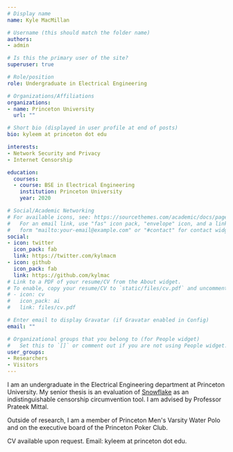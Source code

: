 ```yaml
---
# Display name
name: Kyle MacMillan

# Username (this should match the folder name)
authors:
- admin

# Is this the primary user of the site?
superuser: true

# Role/position
role: Undergraduate in Electrical Engineering

# Organizations/Affiliations
organizations:
- name: Princeton University
  url: ""

# Short bio (displayed in user profile at end of posts)
bio: kyleem at princeton dot edu

interests:
- Network Security and Privacy
- Internet Censorship

education:
  courses:
  - course: BSE in Electrical Engineering
    institution: Princeton University
    year: 2020

# Social/Academic Networking
# For available icons, see: https://sourcethemes.com/academic/docs/page-builder/#icons
#   For an email link, use "fas" icon pack, "envelope" icon, and a link in the
#   form "mailto:your-email@example.com" or "#contact" for contact widget.
social:
- icon: twitter
  icon_pack: fab
  link: https://twitter.com/kylmacm
- icon: github
  icon_pack: fab
  link: https://github.com/kylmac
# Link to a PDF of your resume/CV from the About widget.
# To enable, copy your resume/CV to `static/files/cv.pdf` and uncomment the lines below.
# - icon: cv
#   icon_pack: ai
#   link: files/cv.pdf

# Enter email to display Gravatar (if Gravatar enabled in Config)
email: ""

# Organizational groups that you belong to (for People widget)
#   Set this to `[]` or comment out if you are not using People widget.
user_groups:
- Researchers
- Visitors
---
```


I am an undergraduate in the Electrical Engineering department at Princeton University. My senior thesis is an evaluation of [Snowflake](https://snowflake.torproject.org/) as an indistinguishable censorship circumvention tool. I am advised by Professor Prateek Mittal. 

Outside of research, I am a member of Princeton Men's Varsity Water Polo and on the executive board of the Princeton Poker Club. 

CV available upon request. Email: kyleem at princeton dot edu. 